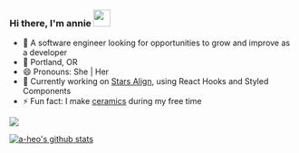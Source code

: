 ### Hi there, I'm annie <img src="https://raw.githubusercontent.com/MartinHeinz/MartinHeinz/master/wave.gif" width="30px">

<!--
**a-heo/a-heo** is a ✨ _special_ ✨ repository because its `README.md` (this file) appears on your GitHub profile.

Here are some ideas to get you started:

- 🔭 I’m currently working on ...
- 🌱 I’m currently learning ...
- 👯 I’m looking to collaborate on ...
- 🤔 I’m looking for help with ...
- 💬 Ask me about ...
- 📫 How to reach me: ... 
- 😄 Pronouns: ...
- ⚡ Fun fact: ...
--> 
- 🔭 A software engineer looking for opportunities to grow and improve as a developer
- 📍 Portland, OR
- 😄 Pronouns: She | Her
- 🌱 Currently working on [Stars Align](https://github.com/a-heo/stars-align), using React Hooks and Styled Components
- ⚡ Fun fact: I make [ceramics](https://www.instagram.com/heomakes/) during my free time

<a href="https://www.linkedin.com/in/annie-heo/" target="_blank">
  <img src="https://img.shields.io/badge/-Annie%20Heo-blue?style=for-the-badge&logo=Linkedin&logoColor=white"/>
</a>

[![a-heo's github stats](https://github-readme-stats.vercel.app/api?username=a-heo&count_private=true&show_icons=true&theme=dark)](https://github.com/anuraghazra/github-readme-stats)
 
 
 
